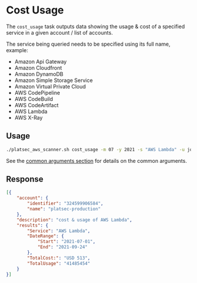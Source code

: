 # Cost Usage

The `cost_usage` task outputs data showing the usage & cost of a specified service in a given account / list of accounts.

The service being queried needs to be specified using its full name, example:

 - Amazon Api Gateway
 - Amazon Cloudfront
 - Amazon DynamoDB
 - Amazon Simple Storage Service
 - Amazon Virtual Private Cloud
 - AWS CodePipeline
 - AWS CodeBuild
 - AWS CodeArtifact
 - AWS Lambda
 - AWS X-Ray


## Usage

```sh
./platsec_aws_scanner.sh cost_usage -m 07 -y 2021 -s "AWS Lambda" -u john.doo -t 123456 -a 999888777666
```

See the [common arguments section](../usage.md#common-arguments) for details on the common arguments.

## Response

```json
[{
	"account": {
		"identifier": "324599906584",
		"name": "platsec-production"
	},
	"description": "cost & usage of AWS Lambda",
	"results": {
		"Service": "AWS Lambda",
		"DateRange": {
			"Start": "2021-07-01",
			"End": "2021-09-24"
		},
		"TotalCost:": "USD 513",
		"TotalUsage": "41485454"
	}
}]
```
